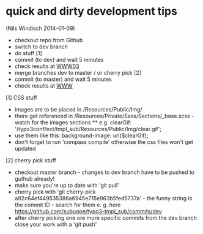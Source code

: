 # quick and dirty development tips

(Nils Windisch 2014-01-09)

* checkout repo from Github
* switch to dev branch
* do stuff [1]
* commit (to dev) and wait 5 minutes
* check results at [WWW03](http://www03.sub.uni-goettingen.de)
* merge branches dev to master / or cherry pick [2]
* commit (to master) and wait 5 minutes
* check results at [WWW](http://www03.sub.uni-goettingen.de)

[1] CSS stuff
* images are to be placed in /Resources/Public/Img/
* there get referenced in /Resources/Private/Sass/Sections/_base.scss - watch for the images sections
** e.g. clearGif: '/typo3conf/ext/tmpl_sub/Resources/Public/Img/clear.gif';
* use them like this: background-image: url($clearGif);
* don't forget to run 'compass compile' otherwise the css files won't get updated

[2] cherry pick stuff
* checkout master branch - changes to dev branch have to be pushed to guthub already!
* make sure you're up to date with 'git pull'
* cherry pick with 'git cherry-pick a92c64ef449535386a6945e715e963b5fed5737a' - the funny string is the commit ID - search for them e. g. here https://github.com/subugoe/typo3-tmpl_sub/commits/dev
* after cherry picking one ore more specific commits from the dev branch close your work with a 'git push'
